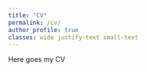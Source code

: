 ```yaml
---
title: "CV"
permalink: /cv/
author_profile: true
classes: wide justify-text small-text
---
```


Here goes my CV
